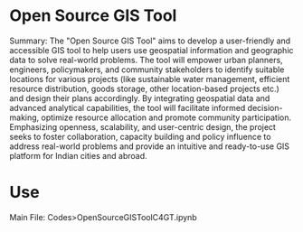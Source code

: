 # Open Source GIS Tool

Summary:
The "Open Source GIS Tool" aims to develop a user-friendly and accessible GIS tool to help users use geospatial information and geographic data to solve real-world problems. The tool will empower urban planners, engineers, policymakers, and community stakeholders to identify suitable locations for various projects (like sustainable water management, efficient resource distribution, goods storage, other location-based projects etc.) and design their plans accordingly. By integrating geospatial data and advanced analytical capabilities, the tool will facilitate informed decision-making, optimize resource allocation and promote community participation. Emphasizing openness, scalability, and user-centric design, the project seeks to foster collaboration, capacity building and policy influence to address real-world problems and provide an intuitive and ready-to-use GIS platform for Indian cities and abroad.

# Use
Main File: Codes>OpenSourceGISToolC4GT.ipynb
